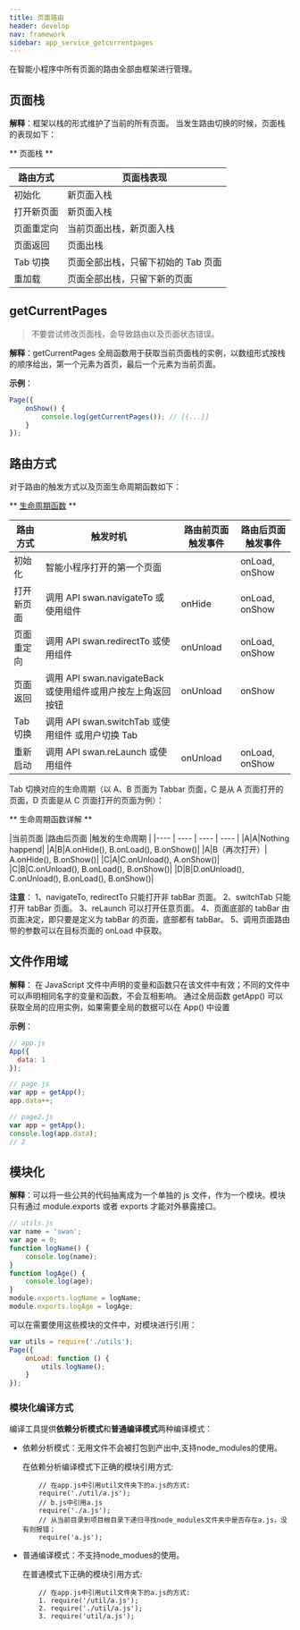 ```yaml
---
title: 页面路由
header: develop
nav: framework
sidebar: app_service_getcurrentpages
---
```


在智能小程序中所有页面的路由全部由框架进行管理。

## 页面栈

**解释**：框架以栈的形式维护了当前的所有页面。 当发生路由切换的时候，页面栈的表现如下：

** 页面栈 **

|路由方式 |页面栈表现 |
|---- | ---- |
|初始化 |新页面入栈 |
|打开新页面	|新页面入栈 |
|页面重定向 |当前页面出栈，新页面入栈 |
|页面返回 |页面出栈 |
|Tab 切换 |页面全部出栈，只留下初始的 Tab 页面 |
|重加载 |页面全部出栈，只留下新的页面 |

## getCurrentPages

>  不要尝试修改页面栈，会导致路由以及页面状态错误。 

**解释**：getCurrentPages 全局函数用于获取当前页面栈的实例，以数组形式按栈的顺序给出，第一个元素为首页，最后一个元素为当前页面。

**示例**： 

```js
Page({
    onShow() {
        console.log(getCurrentPages()); // [{...}]
    }
});
```



## 路由方式

对于路由的触发方式以及页面生命周期函数如下：

** [生命周期函数](https://smartprogram.baidu.com/docs/develop/framework/app_service_page/#%E7%94%9F%E5%91%BD%E5%91%A8%E6%9C%9F%E5%87%BD%E6%95%B0/) **

|路由方式 |触发时机 |路由前页面触发事件 |路由后页面触发事件 |
|---- | ---- | ---- | ---- |
|初始化 |智能小程序打开的第一个页面 | |onLoad, onShow |
|打开新页面 |调用 API swan.navigateTo 或使用组件 <navigator open-type="navigateTo"/> | onHide |onLoad, onShow |
|页面重定向 |调用 API swan.redirectTo 或使用组件 <navigator open-type="redirectTo"/> | onUnload |onLoad, onShow |
|页面返回  |调用 API swan.navigateBack 或使用组件<navigator open-type="navigateBack">或用户按左上角返回按钮 | onUnload |onShow |
|Tab 切换  |调用 API swan.switchTab 或使用组件 <navigator open-type="switchTab"/> 或用户切换 Tab | | |
|重新启动  |调用 API swan.reLaunch 或使用组件 <navigator open-type="reLaunch"/> | onUnload | onLoad, onShow |

Tab 切换对应的生命周期（以 A、B 页面为 Tabbar 页面，C 是从 A 页面打开的页面，D 页面是从 C 页面打开的页面为例）：

** 生命周期函数详解 **

|当前页面 |路由后页面 |触发的生命周期 |
|---- | ---- | ---- | ---- |
|A|A|Nothing happend|
|A|B|A.onHide(), B.onLoad(), B.onShow()|
|A|B（再次打开）| A.onHide(), B.onShow()|
|C|A|C.onUnload(), A.onShow()|
|C|B|C.onUnload(), B.onLoad(), B.onShow()|
|D|B|D.onUnload(), C.onUnload(), B.onLoad(), B.onShow()|


**注意**：
1、navigateTo, redirectTo 只能打开非 tabBar 页面。
2、switchTab 只能打开 tabBar 页面。
3、reLaunch 可以打开任意页面。
4、页面底部的 tabBar 由页面决定，即只要是定义为 tabBar 的页面，底部都有 tabBar。
5、调用页面路由带的参数可以在目标页面的 onLoad 中获取。

## 文件作用域 

**解释**： 在 JavaScript 文件中声明的变量和函数只在该文件中有效；不同的文件中可以声明相同名字的变量和函数，不会互相影响。
通过全局函数 getApp() 可以获取全局的应用实例，如果需要全局的数据可以在 App() 中设置

**示例**：
```js
// app.js
App({
  data: 1
});
```
```js
// page.js
var app = getApp();
app.data++;
```
```js
// page2.js
var app = getApp();
console.log(app.data);
// 2
```

## 模块化

**解释**：可以将一些公共的代码抽离成为一个单独的 js 文件，作为一个模块。模块只有通过 module.exports 或者 exports 才能对外暴露接口。

```js
// utils.js
var name = 'swan';
var age = 0;
function logName() {
    console.log(name);
}
function logAge() {
    console.log(age);
}
module.exports.logName = logName;
module.exports.logAge = logAge;
```

可以在需要使用这些模块的文件中，对模块进行引用：

```js
var utils = require('./utils');
Page({
    onLoad: function () {
        utils.logName();
    }
});
```

### 模块化编译方式


编译工具提供**依赖分析模式**和**普通编译模式**两种编译模式：

* 依赖分析模式：无用文件不会被打包到产出中,支持node_modules的使用。

    在依赖分析编译模式下正确的模块引用方式:

    ```
        // 在app.js中引用util文件夹下的a.js的方式:
        require('./util/a.js');
        // b.js中引用a.js
        require('./a.js');
        // 从当前目录到项目根目录下递归寻找node_modules文件夹中是否存在a.js，没有则报错；
        require('a.js');
    ```

* 普通编译模式：不支持node_modues的使用。

    在普通模式下正确的模块引用方式:
    ```
        // 在app.js中引用util文件夹下的a.js的方式:
        1. require('/util/a.js');
        2. require('./util/a.js');
        3. require('util/a.js');
    ```


